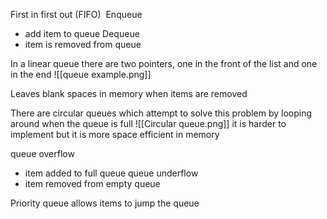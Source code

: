 First in first out (FIFO) 
Enqueue
- add item to queue
Dequeue
- item is removed from queue

In a linear queue there are two pointers, one in the front of the list and one in the end
![[queue example.png]]

Leaves blank spaces in memory when items are removed

There are circular queues which attempt to solve this problem by looping around when the queue is full
![[Circular queue.png]]
it is harder to implement but it is more space efficient in memory

queue overflow
- item added to full queue
queue underflow
- item removed from empty queue

Priority queue allows items to jump the queue